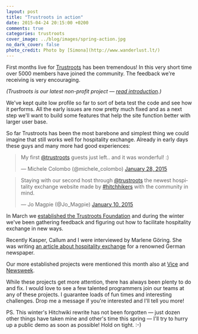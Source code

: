```yaml
---
layout: post
title: "Trustroots in action"
date: 2015-04-24 20:15:00 +0200
comments: true
categories: trustroots
cover_image: ../blog/images/spring-action.jpg
no_dark_cover: false
photo_credit: Photo by [Simona](http://www.wanderlust.lt/)
---
```


<span class="lead">First months live for [Trustroots](https://www.trustroots.org/) has been tremendous! In this very short time over 5000 members have joined the community. The feedback we're receiving is very encouraging.</span>

_(Trustroots is our latest non-profit project — [read introduction](/blog/introducing-trustroots/).)_

We've kept quite low profile so far to sort of beta test the code and see how it performs. All the early issues are now pretty much fixed and as a next step we'll want to build some features that help the site function better with larger user base.

So far Trustroots has been the most barebone and simplest thing we could imagine that still works well for hospitality exchange. Already in early days these guys and many more had good experiences:

<blockquote class="twitter-tweet" lang="en"><p>My first <a href="https://twitter.com/trustroots">@trustroots</a> guests just left.. and it was wonderful! :)</p>&mdash; Michele Colombo (@michele_colombo) <a href="https://twitter.com/michele_colombo/status/560417244019453952">January 28, 2015</a></blockquote>

<blockquote class="twitter-tweet" lang="en"><p>Staying with our second host through <a href="https://twitter.com/trustroots">@trustroots</a> the newest hospitality exchange website made by <a href="https://twitter.com/hashtag/hitchhikers?src=hash">#hitchhikers</a> with the community in mind.</p>&mdash; Jo Magpie (@Jo_Magpie) <a href="https://twitter.com/Jo_Magpie/status/553882104661303296">January 10, 2015</a></blockquote>

In March we [established the Trustroots Foundation](http://ideas.trustroots.org/2015/03/10/announcing-trustroots-foundation/) and during the winter we've been gathering feedback and figuring out how to facilitate hospitality exchange in new ways.

Recently Kasper, Callum and I were interviewed by Marlene Göring. She was writing [an article about hospitality exchange](http://ideas.trustroots.org/2015/04/23/frankfurter-allgemeine-zeitung-article-in-german/) for a renowned German newspaper.

Our more established projects were mentioned this month also at [Vice](http://motherboard.vice.com/read/the-hobos-of-instagram) and [Newsweek](http://www.newsweek.com/homeless-millennials-are-transforming-hobo-culture-323151).

While these projects get more attention, there has always been plenty to do and fix. I would love to see a few talented programmers join our teams at any of these projects. I guarantee loads of fun times and interesting challenges. Drop me a message if you're interested and I'll tell you more!

PS. This winter's Hitchwiki rewrite has not been forgotten — just dozen other things have taken mine and other's time this spring — I'll try to hurry up a public demo as soon as possible! Hold on tight. :-)
